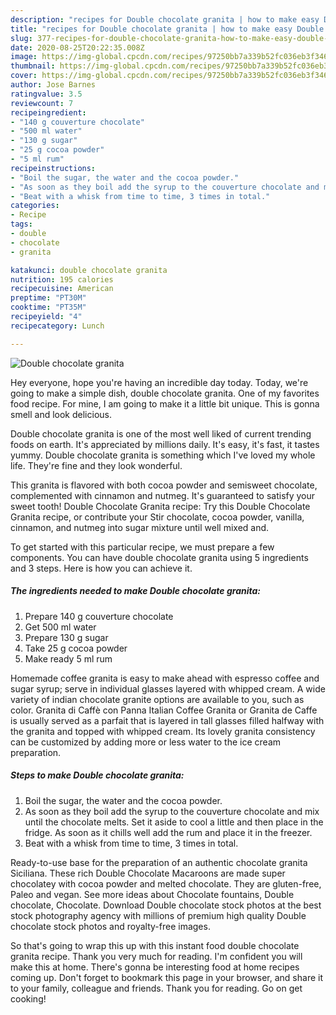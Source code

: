 ```yaml
---
description: "recipes for Double chocolate granita | how to make easy Double chocolate granita"
title: "recipes for Double chocolate granita | how to make easy Double chocolate granita"
slug: 377-recipes-for-double-chocolate-granita-how-to-make-easy-double-chocolate-granita
date: 2020-08-25T20:22:35.008Z
image: https://img-global.cpcdn.com/recipes/97250bb7a339b52fc036eb3f346af37c/751x532cq70/double-chocolate-granita-recipe-main-photo.jpg
thumbnail: https://img-global.cpcdn.com/recipes/97250bb7a339b52fc036eb3f346af37c/751x532cq70/double-chocolate-granita-recipe-main-photo.jpg
cover: https://img-global.cpcdn.com/recipes/97250bb7a339b52fc036eb3f346af37c/751x532cq70/double-chocolate-granita-recipe-main-photo.jpg
author: Jose Barnes
ratingvalue: 3.5
reviewcount: 7
recipeingredient:
- "140 g couverture chocolate"
- "500 ml water"
- "130 g sugar"
- "25 g cocoa powder"
- "5 ml rum"
recipeinstructions:
- "Boil the sugar, the water and the cocoa powder."
- "As soon as they boil add the syrup to the couverture chocolate and mix until the chocolate melts. Set it aside to cool a little and then place in the fridge. As soon as it chills well add the rum and place it in the freezer."
- "Beat with a whisk from time to time, 3 times in total."
categories:
- Recipe
tags:
- double
- chocolate
- granita

katakunci: double chocolate granita 
nutrition: 195 calories
recipecuisine: American
preptime: "PT30M"
cooktime: "PT35M"
recipeyield: "4"
recipecategory: Lunch

---
```



![Double chocolate granita](https://img-global.cpcdn.com/recipes/97250bb7a339b52fc036eb3f346af37c/751x532cq70/double-chocolate-granita-recipe-main-photo.jpg)

Hey everyone, hope you're having an incredible day today. Today, we're going to make a simple dish, double chocolate granita. One of my favorites food recipe. For mine, I am going to make it a little bit unique. This is gonna smell and look delicious.

Double chocolate granita is one of the most well liked of current trending foods on earth. It's appreciated by millions daily. It's easy, it's fast, it tastes yummy. Double chocolate granita is something which I've loved my whole life. They're fine and they look wonderful.

This granita is flavored with both cocoa powder and semisweet chocolate, complemented with cinnamon and nutmeg. It&#39;s guaranteed to satisfy your sweet tooth! Double Chocolate Granita recipe: Try this Double Chocolate Granita recipe, or contribute your Stir chocolate, cocoa powder, vanilla, cinnamon, and nutmeg into sugar mixture until well mixed and.


To get started with this particular recipe, we must prepare a few components. You can have double chocolate granita using 5 ingredients and 3 steps. Here is how you can achieve it.

<!--inarticleads1-->

##### The ingredients needed to make Double chocolate granita:

1. Prepare 140 g couverture chocolate
1. Get 500 ml water
1. Prepare 130 g sugar
1. Take 25 g cocoa powder
1. Make ready 5 ml rum


Homemade coffee granita is easy to make ahead with espresso coffee and sugar syrup; serve in individual glasses layered with whipped cream. A wide variety of indian chocolate granite options are available to you, such as color. Granita di Caffè con Panna Italian Coffee Granita or Granita de Caffe is usually served as a parfait that is layered in tall glasses filled halfway with the granita and topped with whipped cream. Its lovely granita consistency can be customized by adding more or less water to the ice cream preparation. 

<!--inarticleads2-->

##### Steps to make Double chocolate granita:

1. Boil the sugar, the water and the cocoa powder.
1. As soon as they boil add the syrup to the couverture chocolate and mix until the chocolate melts. Set it aside to cool a little and then place in the fridge. As soon as it chills well add the rum and place it in the freezer.
1. Beat with a whisk from time to time, 3 times in total.


Ready-to-use base for the preparation of an authentic chocolate granita Siciliana. These rich Double Chocolate Macaroons are made super chocolatey with cocoa powder and melted chocolate. They are gluten-free, Paleo and vegan. See more ideas about Chocolate fountains, Double chocolate, Chocolate. Download Double chocolate stock photos at the best stock photography agency with millions of premium high quality Double chocolate stock photos and royalty-free images. 

So that's going to wrap this up with this instant food double chocolate granita recipe. Thank you very much for reading. I'm confident you will make this at home. There's gonna be interesting food at home recipes coming up. Don't forget to bookmark this page in your browser, and share it to your family, colleague and friends. Thank you for reading. Go on get cooking!
